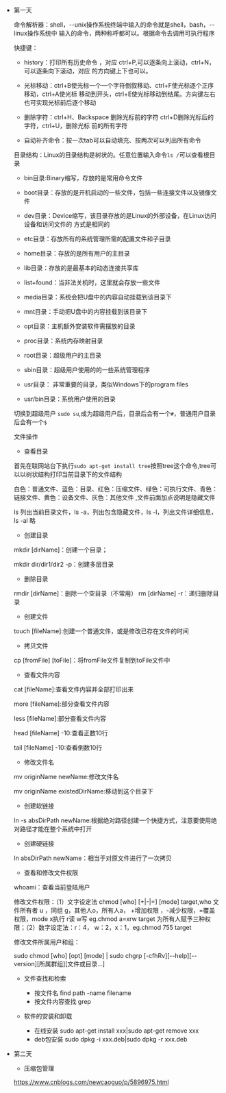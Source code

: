 - 第一天

   命令解析器：shell，--unix操作系统终端中输入的命令就是shell，bash，--linux操作系统中
   输入的命令，两种称呼都可以。根据命令去调用可执行程序
   
   快捷键：
   
    - history：打印所有历史命令 ，对应 ctrl+P,可以逐条向上滚动，ctrl+N，可以逐条向下滚动，对应
                的方向键上下也可以。
   
    - 光标移动：ctrl+B使光标一个一个字符倒叙移动、ctrl+F使光标逐个正序移动，ctrl+A使光标
            移动到开头，ctrl+E使光标移动到结尾。方向键左右也可实现光标前后逐个移动
   
    - 删除字符：ctrl+H、Backspace 删除光标前的字符 ctrl+D删除光标后的字符，ctrl+U，删除光标
            前的所有字符
   
    - 自动补齐命令：按一次tab可以自动填充、按两次可以列出所有命令
    
    目录结构：Linux的目录结构是树状的。任意位置输入命令`ls /`可以查看根目录
    - bin目录:Binary缩写，存放的是常用命令文件
    
    - boot目录：存放的是开机启动的一些文件，包括一些连接文件以及镜像文件
    
    - dev目录：Device缩写，该目录存放的是Linux的外部设备，在Linux访问设备和访问文件的
    方式是相同的
    
    - etc目录：存放所有的系统管理所需的配置文件和子目录
    
    - home目录：存放的是所有用户的主目录
    
    - lib目录：存放的是最基本的动态连接共享库
    
    - list+found：当非法关机时，这里就会存放一些文件
    
    - media目录：系统会把U盘中的内容自动挂载到该目录下
    
    - mnt目录：手动把U盘中的内容挂载到该目录下
    
    - opt目录：主机额外安装软件需摆放的目录
    
    - proc目录：系统内存映射目录
    
    - root目录：超级用户的主目录
    
    - sbin目录：超级用户使用的的一些系统管理程序
    
    - usr目录： 非常重要的目录，类似Windows下的program files
    
    - usr/bin目录：系统用户使用的目录
    
    切换到超级用户 `sudo su`,成为超级用户后，目录后会有一个`#`，普通用户目录后会有一个`$`
    
    文件操作
    
    - 查看目录
    
    首先在联网站台下执行`sudo apt-get install tree`按照tree这个命令,tree可以以树状结构打印当前目录下的文件结构
    
    白色：普通文件、蓝色：目录、红色：压缩文件、绿色：可执行文件、青色：链接文件、黄色：设备文件、灰色：其他文件
    ,文件前面加点说明是隐藏文件
    
    ls 列出当前目录文件，ls -a，列出包含隐藏文件，ls -l，列出文件详细信息，ls -al 略
    
    - 创建目录
    
    mkdir [dirName]：创建一个目录；
    
    mkdir dir/dir1/dir2 -p：创建多层目录
    
    - 删除目录
    
    rmdir [dirName]：删除一个空目录（不常用）
    rm [dirName] -r：递归删除目录
    
    - 创建文件
    
    touch [fileName]:创建一个普通文件，或是修改已存在文件的时间
    
    - 拷贝文件
    
    cp [fromFile] [toFile]：将fromFile文件复制到toFile文件中
    
    - 查看文件内容
    
    cat [fileName]:查看文件内容并全部打印出来
    
    more [fileName]:部分查看文件内容
    
    less [fileName]:部分查看文件内容
    
    head [fileName] -10:查看正数10行
    
    tail [fileName] -10:查看倒数10行
    
    - 修改文件名
    
    mv originName newName:修改文件名
    
    mv originName existedDirName:移动到这个目录下
    
    - 创建软链接
        
    ln -s absDirPath  newName:根据绝对路径创建一个快捷方式，注意要使用绝对路径才能在整个系统中打开
    
    - 创建硬链接
    
    ln absDirPath  newName：相当于对原文件进行了一次拷贝
    
   - 查看和修改文件权限
   
   whoami：查看当前登陆用户
   
   修改文件权限：（1）文字设定法 chmod [who] [+|-|=] [mode] target,who 文件所有者 u ，同组 g，其他人o，所有人a， +增加权限
   ，-减少权限，=覆盖权限，mode x执行 r读 w写 eg.chmod a=xrw target 为所有人赋予三种权限；（2）数字设定法：r：4，
   w：2，x：1，eg.chmod 755 target
   
   修改文件所属用户和组：
   
   sudo chmod [who] [opt] [mode] | sudo chgrp [-cfhRv][--help][--version][所属群组][文件或目录...] 
   
   - 文件查找和检索
   
     - 按文件名 find   path   -name   filename
     - 按文件内容查找 grep 
     
   - 软件的安装和卸载
     -  在线安装 sudo apt-get install xxx|sudo apt-get remove  xxx
     - deb包安装 sudo dpkg -i xxx.deb|sudo dpkg -r xxx.deb
     
- 第二天

    - 压缩包管理
    
    https://www.cnblogs.com/newcaoguo/p/5896975.html
    
    
    
   
   